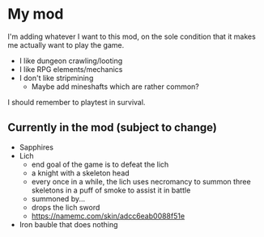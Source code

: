 # My mod

I'm adding whatever I want to this mod, on the sole condition that it makes me actually want to play the game.

- I like dungeon crawling/looting
- I like RPG elements/mechanics
- I don't like stripmining
  - Maybe add mineshafts which are rather common?

I should remember to playtest in survival.

## Currently in the mod (subject to change)

- Sapphires
- Lich
  - end goal of the game is to defeat the lich
  - a knight with a skeleton head
  - every once in a while, the lich uses necromancy to summon three skeletons in a puff of smoke to assist it in battle
  - summoned by...
  - drops the lich sword
  - https://namemc.com/skin/adcc6eab0088f51e
- Iron bauble that does nothing
